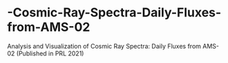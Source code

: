 # -Cosmic-Ray-Spectra-Daily-Fluxes-from-AMS-02
Analysis and Visualization of Cosmic Ray Spectra: Daily Fluxes from AMS-02 (Published in PRL 2021)
